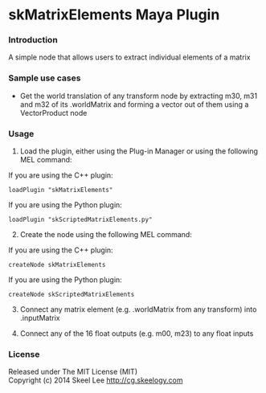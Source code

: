 skMatrixElements Maya Plugin
===========================

### Introduction

A simple node that allows users to extract individual elements of a matrix

### Sample use cases

* Get the world translation of any transform node by extracting m30, m31 and m32 of its .worldMatrix and forming a vector out of them using a VectorProduct node

### Usage

1) Load the plugin, either using the Plug-in Manager or using the following MEL command:

If you are using the C++ plugin:

    loadPlugin "skMatrixElements"

If you are using the Python plugin:

    loadPlugin "skScriptedMatrixElements.py"

2) Create the node using the following MEL command:

If you are using the C++ plugin:

    createNode skMatrixElements

If you are using the Python plugin:

    createNode skScriptedMatrixElements

3) Connect any matrix element (e.g. .worldMatrix from any transform) into .inputMatrix

4) Connect any of the 16 float outputs (e.g. m00, m23) to any float inputs

### License

Released under The MIT License (MIT)<br/>
Copyright (c) 2014 Skeel Lee <http://cg.skeelogy.com>
